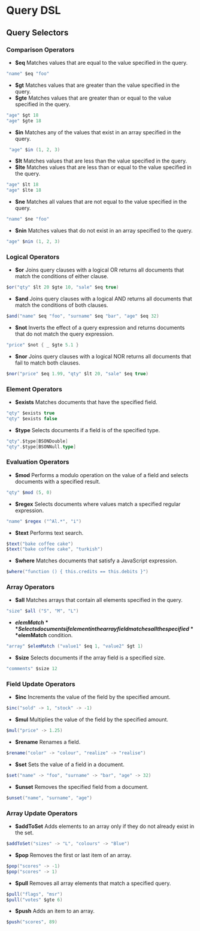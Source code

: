 # Query DSL

## Query Selectors

### Comparison Operators

* **$eq** Matches values that are equal to the value specified in the query.

```scala
"name" $eq "foo"
```

* **$gt** Matches values that are greater than the value specified in the query.
* **$gte** Matches values that are greater than or equal to the value specified in the query.

```scala
"age" $gt 18
"age" $gte 18
```

* **$in** Matches any of the values that exist in an array specified in the query.

```scala
 "age" $in (1, 2, 3)
```

* **$lt** Matches values that are less than the value specified in the query.
* **$lte** Matches values that are less than or equal to the value specified in the query.

```scala
"age" $lt 18
"age" $lte 18
```

* **$ne** Matches all values that are not equal to the value specified in the query.

```scala
"name" $ne "foo"
```

* **$nin** Matches values that do not exist in an array specified to the query.

```scala
"age" $nin (1, 2, 3)
```

### Logical Operators

* **$or** Joins query clauses with a logical OR returns all documents that match the conditions of either clause.

```scala
$or("qty" $lt 20 $gte 10, "sale" $eq true)
```

* **$and** Joins query clauses with a logical AND returns all documents that match the conditions of both clauses.

```scala
$and("name" $eq "foo", "surname" $eq "bar", "age" $eq 32)
```

* **$not** Inverts the effect of a query expression and returns documents that do not match the query expression.

```scala
"price" $not { _ $gte 5.1 }
```

* **$nor** Joins query clauses with a logical NOR returns all documents that fail to match both clauses.

```scala
$nor("price" $eq 1.99, "qty" $lt 20, "sale" $eq true)
```

### Element Operators

* **$exists** Matches documents that have the specified field.

```scala
"qty" $exists true
"qty" $exists false
```

* **$type** Selects documents if a field is of the specified type.

```scala
"qty".$type[BSONDouble]
"qty".$type[BSONNull.type]
```

### Evaluation Operators

* **$mod** Performs a modulo operation on the value of a field and selects documents with a specified result.

```scala
"qty" $mod (5, 0)
```

* **$regex** Selects documents where values match a specified regular expression.

```scala
"name" $regex ("^Al.*", "i")
```

* **$text** Performs text search.

```scala
$text("bake coffee cake")
$text("bake coffee cake", "turkish")
```

* **$where** Matches documents that satisfy a JavaScript expression.

```scala
$where("function () { this.credits == this.debits }")
```

### Array Operators

* **$all** Matches arrays that contain all elements specified in the query.

```scala
"size" $all ("S", "M", "L")
```

* **$elemMatch** Selects documents if element in the array field matches all the specified **$elemMatch** condition.

```scala
"array" $elemMatch ("value1" $eq 1, "value2" $gt 1)
```

* **$size** Selects documents if the array field is a specified size.

```scala
"comments" $size 12
```

### Field Update Operators

* **$inc** Increments the value of the field by the specified amount.

```scala
$inc("sold" -> 1, "stock" -> -1)
```

* **$mul** Multiplies the value of the field by the specified amount.

```scala
$mul("price" -> 1.25)
```

* **$rename** Renames a field.

```scala
$rename("color" -> "colour", "realize" -> "realise")
```

* **$set** Sets the value of a field in a document.

```scala
$set("name" -> "foo", "surname" -> "bar", "age" -> 32)
```

* **$unset** Removes the specified field from a document.

```scala
$unset("name", "surname", "age")
```

### Array Update Operators

* **$addToSet** Adds elements to an array only if they do not already exist in the set.

```scala
$addToSet("sizes" -> "L", "colours" -> "Blue")
```

* **$pop** Removes the first or last item of an array.

```scala
$pop("scores" -> -1)
$pop("scores" -> 1)
```

* **$pull** Removes all array elements that match a specified query.

```scala
$pull("flags", "msr")
$pull("votes" $gte 6)
```

* **$push** Adds an item to an array.

```scala
$push("scores", 89)
```
